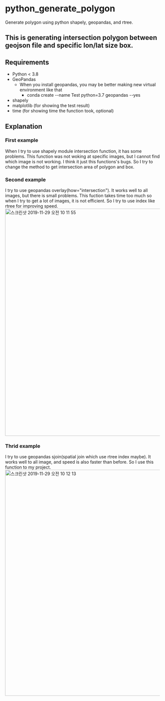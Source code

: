# python_generate_polygon
Generate polygon using python shapely, geopandas, and rtree.
<br>
## This is generating intersection polygon between geojson file and specific lon/lat size box.

## Requirements
+ Python < 3.8
+ GeoPandas
  + When you install geopandas, you may be better making new virtual environment like that
    + conda create --name Test python=3.7 geopandas --yes
+ shapely
+ matplotlib (for showing the test result)
+ time (for showing time the function took, optional)
## Explanation
### First example
When I try to use shapely module intersection function, it has some problems. This function was not woking at specific images, but I cannot find which image is not working. I think it just this functions's bugs.
So I try to change the method to get intersection area of polygon and box.
### Second example
I try to use geopandas overlay(how="intersection"). It works well to all images, but there is small problems. This fuction takes time too much so when I try to get a lot of images, it is not efficient. So I try to use index like rtree for improving speed.
<img width="737" alt="스크린샷 2019-11-29 오전 10 11 55" src="https://user-images.githubusercontent.com/38632805/69837156-ce108080-1290-11ea-95b1-9adcc273035c.png">
### Thrid example
I try to use geopandas sjoin(spatial join which use rtree index maybe). It works well to all image, and speed is also faster than before. So I use this function to my project.
<img width="733" alt="스크린샷 2019-11-29 오전 10 12 13" src="https://user-images.githubusercontent.com/38632805/69837166-d8cb1580-1290-11ea-8bfa-4816a8f448f0.png">
